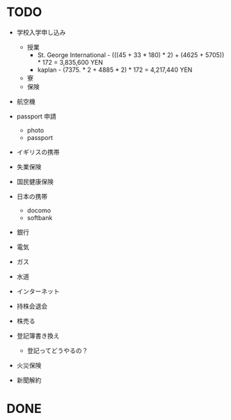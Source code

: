 # TODO

- 学校入学申し込み
  - 授業
    - St. George International - (((45 + 33 * 180) * 2) + (4625 + 5705)) * 172 = 3,835,600 YEN
    - kaplan - (7375. * 2 + 4885 * 2) * 172 = 4,217,440 YEN
  - 寮
  - 保険

- 航空機
- passport 申請
  - photo
  - passport
- イギリスの携帯
- 失業保険
- 国民健康保険
- 日本の携帯
  - docomo
  - softbank
- 銀行
- 電気
- ガス
- 水道
- インターネット
- 持株会退会
- 株売る
- 登記簿書き換え
  - 登記ってどうやるの？
- 火災保険
- 新聞解約

# DONE
